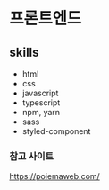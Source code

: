 # 프론트엔드

## skills
- html
- css
- javascript
- typescript
- npm, yarn
- sass
- styled-component

### 참고 사이트
https://poiemaweb.com/
